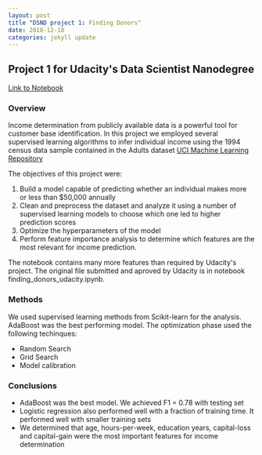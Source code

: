 ```yaml
---
layout: post
title "DSND project 1: Finding Donors"
date: 2018-12-18
categories: jekyll update
---
```



## Project 1 for Udacity's Data Scientist Nanodegree

[Link to Notebook](https://github.com/bvcmartins/dsndProject1/blob/master/finding_donors.ipynb)

### Overview

Income determination from publicly available data 
is a powerful tool 
for customer base identification. In this project we 
employed several supervised learning algorithms to infer 
individual income using the 1994 census data sample 
contained in the Adults dataset 
[UCI Machine Learning Repository](https://archive.ics.uci.edu/ml/datasets/Census+Income) 

The objectives of this project were:

1. Build a model capable of predicting whether an 
individual makes more or less than $50,000 annually
2. Clean and preprocess the dataset and analyze it using 
a number of supervised learning models to choose 
which one led to higher prediction scores
3. Optimize the hyperparameters of the model
4. Perform feature importance analysis to determine 
which features are the most relevant for income 
prediction.  

The notebook contains many more features than required
by Udacity's project. The original file submitted and
aproved by Udacity
is in notebook finding_donors_udacity.ipynb.

### Methods

We used supervised learning methods from Scikit-learn
for the analysis. AdaBoost was the best performing model.
The optimization phase used the following techinques:

- Random Search
- Grid Search
- Model calibration

### Conclusions

- AdaBoost was the best model. We achieved F1 = 0.78
with testing set
- Logistic regression also performed well with a fraction
of training time. It performed well with smaller training
sets
- We determined that age, hours-per-week, education years,
capital-loss and capital-gain were the most important
features for income determination


